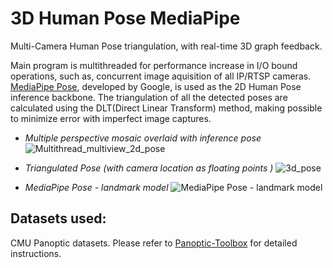 # 3D Human Pose MediaPipe
Multi-Camera Human Pose triangulation, with real-time 3D graph feedback.

Main program is multithreaded for performance increase in I/O bound operations, such as, concurrent image aquisition of all IP/RTSP cameras.
[MediaPipe Pose](https://developers.google.com/mediapipe/solutions/vision/pose_landmarker), developed by Google, is used as the 2D Human Pose inference backbone.
The triangulation of all the detected poses are calculated using the DLT(Direct Linear Transform) method, making possible to minimize error with imperfect image captures.

- *Multiple perspective mosaic overlaid with inference pose*
![Multithread_multiview_2d_pose](https://github.com/Yuri-Vlasqz/3D_Human_Pose_MediaPipe/assets/106136458/c53f2afc-be0b-4c6f-bb18-3c136e48a49f)


- *Triangulated Pose (with camera location as floating points )*
![3d_pose](https://github.com/Yuri-Vlasqz/3D_Human_Pose_MediaPipe/assets/106136458/726285c6-0b8c-49c0-9500-4cbb3f4ca68c)

- *MediaPipe Pose - landmark model*
![MediaPipe Pose - landmark model](https://github.com/Yuri-Vlasqz/3D_Human_Pose_MediaPipe/assets/106136458/cc737d53-a247-4f00-8c1a-7e4a673b8db2)

## Datasets used:
CMU Panoptic datasets. Please refer to [Panoptic-Toolbox](https://github.com/CMU-Perceptual-Computing-Lab/panoptic-toolbox.git) for detailed instructions.
